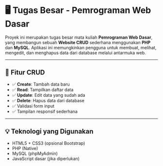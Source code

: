 # 🖥️ Tugas Besar - Pemrograman Web Dasar

Proyek ini merupakan tugas besar mata kuliah **Pemrograman Web Dasar**, yang membangun sebuah **Website CRUD** sederhana menggunakan **PHP** dan **MySQL**. Aplikasi ini memungkinkan pengguna untuk membuat, melihat, mengedit, dan menghapus data dari database melalui antarmuka web.

---

## 📌 Fitur CRUD

- ✅ **Create**: Tambah data baru  
- ✅ **Read**: Tampilkan daftar data  
- ✅ **Update**: Edit data yang sudah ada  
- ✅ **Delete**: Hapus data dari database  
- ✅ Validasi form input  
- ✅ Tampilan responsif sederhana

---

## 💡 Teknologi yang Digunakan

- HTML5 + CSS3 (opsional Bootstrap)
- PHP (Native)
- MySQL (phpMyAdmin)
- JavaScript dasar (jika diperlukan)
